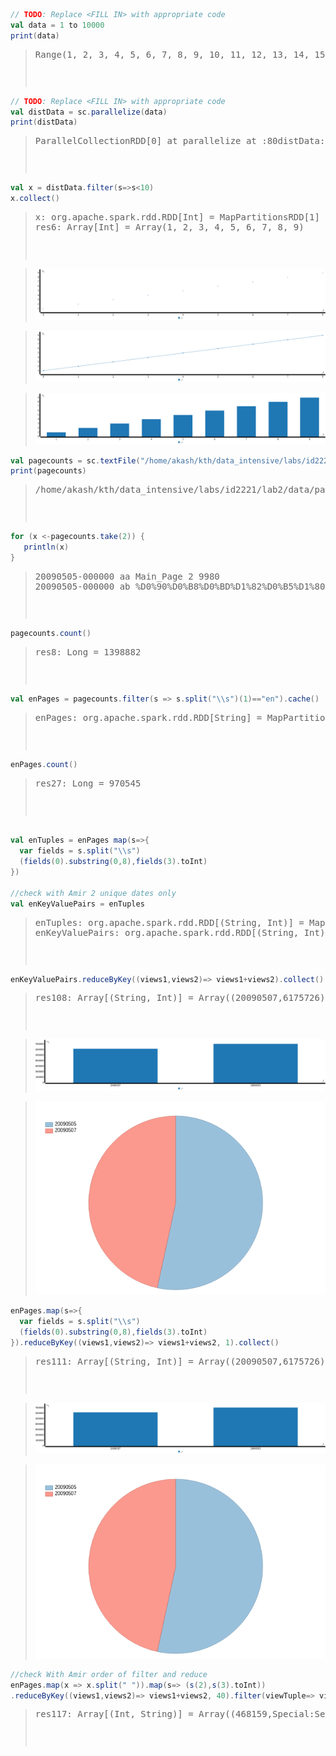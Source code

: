 ```scala
// TODO: Replace <FILL IN> with appropriate code
val data = 1 to 10000
print(data)
```


><pre>
> Range(1, 2, 3, 4, 5, 6, 7, 8, 9, 10, 11, 12, 13, 14, 15, 16, 17, 18, 19, 20, 21, 22, 23, 24, 25, 26, 27, 28, 29, 30, 31, 32, 33, 34, 35, 36, 37, 38, 39, 40, 41, 42, 43, 44, 45, 46, 47, 48, 49, 50, 51, 52, 53, 54, 55, 56, 57, 58, 59, 60, 61, 62, 63, 64, 65, 66, 67, 68, 69, 70, 71, 72, 73, 74, 75, 76, 77, 78, 79, 80, 81, 82, 83, 84, 85, 86, 87, 88, 89, 90, 91, 92, 93, 94, 95, 96, 97, 98, 99, 100, 101, 102, 103, 104, 105, 106, 107, 108, 109, 110, 111, 112, 113, 114, 115, 116, 117, 118, 119, 120, 121, 122, 123, 124, 125, 126, 127, 128, 129, 130, 131, 132, 133, 134, 135, 136, 137, 138, 139, 140, 141, 142, 143, 144, 145, 146, 147, 148, 149, 150, 151, 152, 153, 154, 155, 156, 157, 158, 159, 160, 161, 162, 163, 164, 165, 166, 167, 168, 169, 170, 171, 172, 173, 174, 175, 176, 177, 178, 179, 180, 181, 182, 183, 184, 185, 186, 187, 188, 189, 190, 191, 192, 193, 194, 195, 196, 197, 198, 199, 200, 201, 202, 203, 204, 205, 206, 207, 208, 209, 210, 211, 212, 213, 214, 215, 216, 217, 218, 219, 220, 221, 222, 223, 224, 225, 226, 227, 228, 229, 230, 231, 232, 233, 234, 235, 236, 237, 238, 239, 240, 241, 242, 243, 244, 245, 246, 247, 248, 249, 250, 251, 252, 253, 254, 255, 256, 257, 258, 259, 260, 261, 262, 263, 264, 265, 266, 267, 268, 269, 270, 271, 272, 273, 274, 275, 276, 277, 278, 279, 280, 281, 282, 283, 284, 285, 286, 287, 288, 289, 290, 291, 292, 293, 294, 295, 296, 297, 298, 299, 300, 301, 302, 303, 304, 305, 306, 307, 308, 309, 310, 311, 312, 313, 314, 315, 316, 317, 318, 319, 320, 321, 322, 323, 324, 325, 326, 327, 328, 329, 330, 331, 332, 333, 334, 335, 336, 337, 338, 339, 340, 341, 342, 343, 344, 345, 346, 347, 348, 349, 350, 351, 352, 353, 354, 355, 356, 357, 358, 359, 360, 361, 362, 363, 364, 365, 366, 367, 368, 369, 370, 371, 372, 373, 374, 375, 376, 377, 378, 379, 380, 381, 382, 383, 384, 385, 386, 387, 388, 389, 390, 391, 392, 393, 394, 395, 396, 397, 398, 399, 400, 401, 402, 403, 404, 405, 406, 407, 408, 409, 410, 411, 412, 413, 414, 415, 416, 417, 418, 419, 420, 421, 422, 423, 424, 425, 426, 427, 428, 429, 430, 431, 432, 433, 434, 435, 436, 437, 438, 439, 440, 441, 442, 443, 444, 445, 446, 447, 448, 449, 450, 451, 452, 453, 454, 455, 456, 457, 458, 459, 460, 461, 462, 463, 464, 465, 466, 467, 468, 469, 470, 471, 472, 473, 474, 475, 476, 477, 478, 479, 480, 481, 482, 483, 484, 485, 486, 487, 488, 489, 490, 491, 492, 493, 494, 495, 496, 497, 498, 499, 500, 501, 502, 503, 504, 505, 506, 507, 508, 509, 510, 511, 512, ... )data: scala.collection.immutable.Range.Inclusive = Range(1, 2, 3, 4, 5, 6, 7, 8, 9, 10, 11, 12, 13, 14, 15, 16, 17, 18, 19, 20, 21, 22, 23, 24, 25, 26, 27, 28, 29, 30, 31, 32, 33, 34, 35, 36, 37, 38, 39, 40, 41, 42, 43, 44, 45, 46, 47, 48, 49, 50, 51, 52, 53, 54, 55, 56, 57, 58, 59, 60, 61, 62, 63, 64, 65, 66, 67, 68, 69, 70, 71, 72, 73, 74, 75, 76, 77, 78, 79, 80, 81, 82, 83, 84, 85, 86, 87, 88, 89, 90, 91, 92, 93, 94, 95, 96, 97, 98, 99, 100, 101, 102, 103, 104, 105, 106, 107, 108, 109, 110, 111, 112, 113, 114, 115, 116, 117, 118, 119, 120, 121, 122, 123, 124, 125, 126, 127, 128, 129, 130, 131, 132, 133, 134, 135, 136, 137, 138, 139, 140, 141, 142, 143, 144, 145, 146, 147, 148, 149, 150, 151, 152, 153, 154, 155, 156, 157, 158, 159, 160, 161, 162, 163, 164, 165, 166, 167, 168, 169, 170...
> <pre>




```scala
// TODO: Replace <FILL IN> with appropriate code
val distData = sc.parallelize(data)
print(distData)
```


><pre>
> ParallelCollectionRDD[0] at parallelize at <console>:80distData: org.apache.spark.rdd.RDD[Int] = ParallelCollectionRDD[0] at parallelize at <console>:80
> <pre>




```scala
val x = distData.filter(s=>s<10)
x.collect()
```


><pre>
> x: org.apache.spark.rdd.RDD[Int] = MapPartitionsRDD[1] at filter at <console>:81
> res6: Array[Int] = Array(1, 2, 3, 4, 5, 6, 7, 8, 9)
> <pre>

> ![generated image 0](./images/image-0.png)

> ![generated image 1](./images/image-1.png)

> ![generated image 2](./images/image-2.png)


```scala
val pagecounts = sc.textFile("/home/akash/kth/data_intensive/labs/id2221/lab2/data/pagecounts/*")
print(pagecounts)
```


><pre>
> /home/akash/kth/data_intensive/labs/id2221/lab2/data/pagecounts/* MapPartitionsRDD[1] at textFile at <console>:77pagecounts: org.apache.spark.rdd.RDD[String] = /home/akash/kth/data_intensive/labs/id2221/lab2/data/pagecounts/* MapPartitionsRDD[1] at textFile at <console>:77
> <pre>




```scala
for (x <-pagecounts.take(2)) {
   println(x)
}
```


><pre>
> 20090505-000000 aa Main_Page 2 9980
> 20090505-000000 ab %D0%90%D0%B8%D0%BD%D1%82%D0%B5%D1%80%D0%BD%D0%B5%D1%82 1 465
> <pre>




```scala
pagecounts.count()
```


><pre>
> res8: Long = 1398882
> <pre>




```scala
val enPages = pagecounts.filter(s => s.split("\\s")(1)=="en").cache()
```


><pre>
> enPages: org.apache.spark.rdd.RDD[String] = MapPartitionsRDD[6] at filter at <console>:79
> <pre>




```scala
enPages.count()
```


><pre>
> res27: Long = 970545
> <pre>




```scala

val enTuples = enPages map(s=>{
  var fields = s.split("\\s")
  (fields(0).substring(0,8),fields(3).toInt)
})

//check with Amir 2 unique dates only
val enKeyValuePairs = enTuples
```


><pre>
> enTuples: org.apache.spark.rdd.RDD[(String, Int)] = MapPartitionsRDD[16] at map at <console>:84
> enKeyValuePairs: org.apache.spark.rdd.RDD[(String, Int)] = MapPartitionsRDD[16] at map at <console>:84
> <pre>




```scala
enKeyValuePairs.reduceByKey((views1,views2)=> views1+views2).collect()
```


><pre>
> res108: Array[(String, Int)] = Array((20090507,6175726), (20090505,7076855))
> <pre>

> ![generated image 3](./images/image-3.png)

> ![generated image 4](./images/image-4.png)


```scala
enPages.map(s=>{
  var fields = s.split("\\s")
  (fields(0).substring(0,8),fields(3).toInt)
}).reduceByKey((views1,views2)=> views1+views2, 1).collect()

```


><pre>
> res111: Array[(String, Int)] = Array((20090507,6175726), (20090505,7076855))
> <pre>

> ![generated image 5](./images/image-5.png)

> ![generated image 6](./images/image-6.png)


```scala
//check With Amir order of filter and reduce
enPages.map(x => x.split(" ")).map(s=> (s(2),s(3).toInt))
.reduceByKey((views1,views2)=> views1+views2, 40).filter(viewTuple=> viewTuple._2 > 200000).map(x => (x._2, x._1)).collect()
```


><pre>
> res117: Array[(Int, String)] = Array((468159,Special:Search), (451126,Main_Page), (1066734,404_error/))
> <pre>